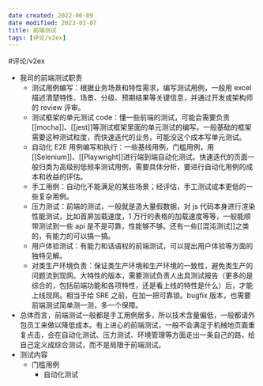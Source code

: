 ```yaml
---
date created: 2022-06-09
date modified: 2023-03-07
title: 前端测试
tags: [评论/v2ex]
---
```


#评论/v2ex

- 我司的前端测试职责
	- 测试用例编写：根据业务场景和特性需求，编写测试用例，一般用 excel 描述清楚特性、场景、分级、预期结果等关键信息，并通过开发或架构师的 review 评审。
	- 测试框架的单元测试 code：懂一些前端的测试，可能会需要负责[[mocha]]、[[jest]]等测试框架里面的单元测试的编写。一般基础的框架需要这种测试粒度，而快速迭代的业务，可能没这个成本写单元测试。
	- 自动化 E2E 用例编写和执行：一些基线用例，门槛用例，用[[Selenium]]、[[Playwright]]进行端到端自动化测试。快速迭代的页面一般归类为高级别低频率测试用例，需要具体分析，要进行自动化用例的成本和收益的评估。
	- 手工用例：自动化不能满足的某些场景；经评估，手工测试成本更低的一些复杂用例。
	- 压力测试：前端的测试，一般就是造大量假数据，对 js 代码本身进行渲染性能测试，比如首屏加载速度，1 万行的表格的加载速度等等，一般能顺带测试到一些 api 是不是可靠，性能够不够。还有一些[[混沌测试]]之类的，有能力的可以搞一搞。
	- 用户体验测试：有能力和话语权的前端测试，可以提出用户体验等方面的独特见解。
	- 对类生产环境负责：保证类生产环境和生产环境的一致性，避免类生产的问题流到现网。大特性的版本，需要测试负责人出具测试报告（更多的是综合的，包括前端功能和各项特性，还是看上线的特性是什么）后，才能上线现网。相当于给 SRE 之前，在加一把可靠锁。bugfix 版本，也需要前端测试简单测一测，多一个保障。
- 总体而言，前端测试一般都是手工用例居多，所以技术含量偏低，一般都请外包员工来做以降低成本。有上进心的前端测试，一般不会满足于机械地页面重复点击，会在自动化测试、压力测试、环境管理等方面走出一条自己的路，给自己定义成综合测试，而不是局限于前端测试。
- 测试内容
	- 门槛用例
		- 自动化测试
